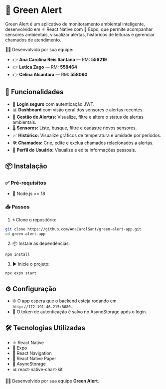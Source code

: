 # 🌱 Green Alert

Green Alert é um aplicativo de monitoramento ambiental inteligente, desenvolvido em ⚛️ React Native com 🚀 Expo, que permite acompanhar sensores ambientais, visualizar alertas, históricos de leituras e gerenciar chamados de atendimento.


👨‍💻 Desenvolvido por sua equipe:

- 👉 **Ana Carolina Reis Santana** — RM: **556219**
- 👉 **Letica Zago** — RM: **558464**
- 👉 **Celina Alcantara** — RM: **558090**

## 🚀 Funcionalidades

- 🔐 **Login seguro** com autenticação JWT.
- 📊 **Dashboard** com visão geral dos sensores e alertas recentes.
- 🚨 **Gestão de Alertas:** Visualize, filtre e altere o status de alertas ambientais.
- 🌡️ **Sensores:** Liste, busque, filtre e cadastre novos sensores.
- 📈 **Histórico:** Visualize gráficos de temperatura e umidade por períodos.
- 🛠️ **Chamados:** Crie, edite e exclua chamados relacionados a alertas.
- 👤 **Perfil do Usuário:** Visualize e edite informações pessoais.

## 📦 Instalação

### ✅ Pré-requisitos
- 🧰 Node.js >= 18  

### 📥 Passos

1. 🌀 Clone o repositório:
```bash
git clone https://github.com/AnaCarolSant/green-alert-app.git
cd green-alert-app
```

2. 📦 Instale as dependências:
```bash
npm install
```

3. ▶️ Inicie o projeto:
```bash
npx expo start
```

## ⚙️ Configuração

- 🌐 O app espera que o backend esteja rodando em `http://172.191.46.215:8080`.
- 🔐 O token de autenticação é salvo no AsyncStorage após o login.

## 🛠 Tecnologias Utilizadas

- ⚛️ React Native  
- 🚀 Expo  
- 🧭 React Navigation  
- 📝 React Native Paper  
- 💾 AsyncStorage  
- 📊 react-native-chart-kit


👨‍💻 Desenvolvido por sua equipe **Green Alert**.